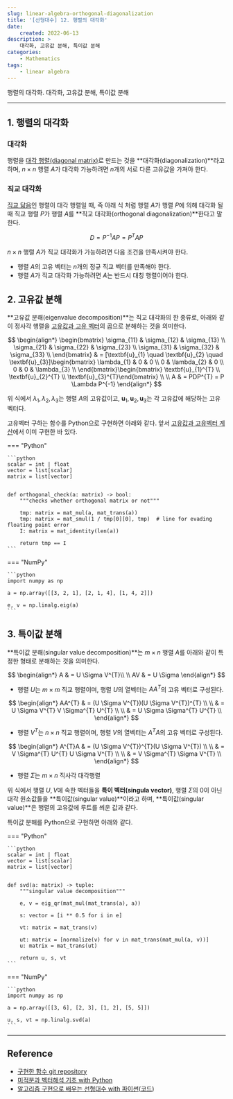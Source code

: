 ```yaml
---
slug: linear-algebra-orthogonal-diagonalization
title: '[선형대수] 12. 행렬의 대각화'
date:
    created: 2022-06-13
description: >
    대각화, 고유값 분해, 특이값 분해
categories:
    - Mathematics
tags:
    - linear algebra
---
```


행렬의 대각화. 대각화, 고유값 분해, 특이값 분해  

<!-- more -->

---

## 1. 행렬의 대각화

### 대각화

행렬을 [대각 행렬(diagonal matrix)](2022-05-19-linear_algebra_various_matrix.md/#3)로 만드는 것을 **대각화(diagonalization)**라고 하며, $n \times n$ 행렬 $A$가 대각화 가능하려면 $n$개의 서로 다른 고유값을 가져야 한다.  

### 직교 대각화

[직교 닮음](2022-06-12-linear_algebra_orthogonal_matrix.md/#2)인 행렬이 대각 행렬일 때, 즉 아래 식 처럼 행렬 $A$가 행렬 $P$에 의해 대각화 될 때 직교 행렬 $P$가 행렬 $A$를 **직교 대각화(orthogonal diagonalization)**한다고 말한다.  

$$
D = P^{-1}AP = P^{T}AP
$$

$n \times n$ 행렬 $A$가 직교 대각화가 가능하려면 다음 조건을 만족시켜야 한다.  

- 행렬 $A$의 고유 벡터는 $n$개의 정규 직교 벡터를 만족해야 한다.
- 행렬 $A$가 직교 대각화 가능하려면 $A$는 반드시 대칭 행렬이어야 한다.

## 2. 고유값 분해

**고유값 분해(eigenvalue decomposition)**는 직교 대각화의 한 종류로, 아래와 같이 정사각 행렬을 [고유값과 고유 벡터](2022-06-11-linear_algebra_eigenvalue_eigenvector.md)의 곱으로 분해하는 것을 의미한다.  

$$
\begin{align*}
\begin{bmatrix}
\sigma_{11} & \sigma_{12} & \sigma_{13} \\
\sigma_{21} & \sigma_{22} & \sigma_{23} \\
\sigma_{31} & \sigma_{32} & \sigma_{33} \\
\end{bmatrix} &
= [\textbf{u}_{1} \quad \textbf{u}_{2} \quad \textbf{u}_{3}]\begin{bmatrix}
\lambda_{1} & 0 & 0 \\
0 & \lambda_{2} & 0 \\
0 & 0 & \lambda_{3} \\
\end{bmatrix}\begin{bmatrix}
\textbf{u}_{1}^{T} \\
\textbf{u}_{2}^{T} \\
\textbf{u}_{3}^{T}\end{bmatrix} \\
\\
A & = PDP^{T} = P \Lambda P^{-1}
\end{align*}
$$

위 식에서 $\lambda_{1}, \lambda_{2}, \lambda_{3}$는 행렬 $A$의 고유값이고, $\textbf{u}_{1}, \textbf{u}_{2}, \textbf{u}_{3}$는 각 고유값에 해당하는 고유 벡터다.  

고유벡터 구하는 함수를 Python으로 구현하면 아래와 같다. 앞서 [고유값과 고유벡터 계산](2022-06-11-linear_algebra_eigenvalue_eigenvector.md/#qr)에서 이미 구현한 바 있다.  

=== "Python"

    ```python
    scalar = int | float
    vector = list[scalar]
    matrix = list[vector]


    def orthogonal_check(a: matrix) -> bool:
        """checks whether orthogonal matrix or not"""

        tmp: matrix = mat_mul(a, mat_trans(a))
        tmp: matrix = mat_smul(1 / tmp[0][0], tmp)  # line for evading floating point error
        I: matrix = mat_identity(len(a))

        return tmp == I
    ```

=== "NumPy"

    ```python
    import numpy as np

    a = np.array([[3, 2, 1], [2, 1, 4], [1, 4, 2]])

    e, v = np.linalg.eig(a)
    ```

## 3. 특이값 분해

**특이값 분해(singular value decomposition)**는 $m \times n$ 행렬 $A$를 아래와 같이 특정한 형태로 분해하는 것을 의미한다.  

$$
\begin{align*}
A & = U \Sigma V^{T}\\
\\
AV & = U \Sigma
\end{align*}
$$

- 행렬 $U$는 $m \times m$ 직교 행렬이며, 행렬 $U$의 열벡터는 $AA^{T}$의 고유 벡터로 구성된다.

$$
\begin{align*}
AA^{T} & = (U \Sigma V^{T})(U \Sigma V^{T})^{T} \\
\\
& = U \Sigma V^{T} V \Sigma^{T} U^{T} \\
\\
& = U \Sigma \Sigma^{T} U^{T} \\
\end{align*}
$$

- 행렬 $V^{T}$는 $n \times n$ 직교 행렬이며, 행렬 $V$의 열벡터는 $A^{T}A$의 고유 벡터로 구성된다.

$$
\begin{align*}
A^{T}A & = (U \Sigma V^{T})^{T}(U \Sigma V^{T}) \\
\\
& = V \Sigma^{T} U^{T} U \Sigma V^{T} \\
\\
& = V \Sigma^{T} \Sigma V^{T} \\
\end{align*}
$$

- 행렬 $\Sigma$는 $m \times n$ 직사각 대각행렬

위 식에서 행렬 $U, V$에 속한 벡터들을 **특이 벡터(singula vector)**, 행렬 $\Sigma$의 0이 아닌 대각 원소값들을 **특이값(singular value)**이라고 하며, **특이값(singular value)**은 행렬의 고유값에 루트를 씌운 값과 같다.  

특이값 분해를 Python으로 구현하면 아래와 같다.  

=== "Python"

    ```python
    scalar = int | float
    vector = list[scalar]
    matrix = list[vector]


    def svd(a: matrix) -> tuple:
        """singular value decomposition"""

        e, v = eig_qr(mat_mul(mat_trans(a), a))

        s: vector = [i ** 0.5 for i in e]

        vt: matrix = mat_trans(v)

        ut: matrix = [normalize(v) for v in mat_trans(mat_mul(a, v))]
        u: matrix = mat_trans(ut)

        return u, s, vt
    ```

=== "NumPy"

    ```python
    import numpy as np

    a = np.array([[3, 6], [2, 3], [1, 2], [5, 5]])

    u, s, vt = np.linalg.svd(a)
    ```

---
## Reference
- [구현한 함수 git repository](https://github.com/djccnt15/mathematics)
- [미적분과 벡터해석 기초 with Python](http://www.kyobobook.co.kr/product/detailViewKor.laf?mallGb=KOR&ejkGb=KOR&barcode=9791160735314)
- [알고리즘 구현으로 배우는 선형대수 with 파이썬](http://www.kyobobook.co.kr/product/detailViewKor.laf?mallGb=KOR&ejkGb=KOR&barcode=9791165921125)([코드](https://github.com/bjpublic/linearalgebra))